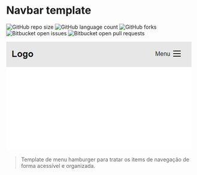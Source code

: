 # Navbar template

![GitHub repo size](https://img.shields.io/github/repo-size/damasioCode/konoha-flex?style=for-the-badge)
![GitHub language count](https://img.shields.io/github/languages/count/damasioCode/konoha-flex?style=for-the-badge)
![GitHub forks](https://img.shields.io/github/forks/damasioCode/konoha-flex?style=for-the-badge)
![Bitbucket open issues](https://img.shields.io/bitbucket/issues/damasioCode/konoha-flex?style=for-the-badge)
![Bitbucket open pull requests](https://img.shields.io/bitbucket/pr-raw/damasioCode/konoha-flex?style=for-the-badge)

<img src="exemplo.JPG" alt="exemplo imagem">

>Template de menu hamburger para tratar os items de navegação de forma acessível e organizada.